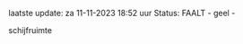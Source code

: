 laatste update: 
za 11-11-2023 18:52   uur 
Status: FAALT - geel - 
<div class="service Y">schijfruimte</div>